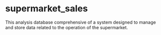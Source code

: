 # supermarket_sales
This analysis database comprehensive of a system designed to manage and store data related to the operation of the supermarket.
